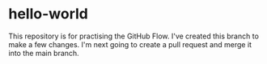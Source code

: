 # hello-world
This repository is for practising the GitHub Flow.
I've created this branch to make a few changes.
I'm next going to create a pull request and merge it into the main branch.
